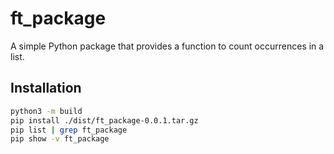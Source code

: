 # ft_package

A simple Python package that provides a function to count occurrences in a list.

## Installation

```bash
python3 -m build
pip install ./dist/ft_package-0.0.1.tar.gz
pip list | grep ft_package
pip show -v ft_package
